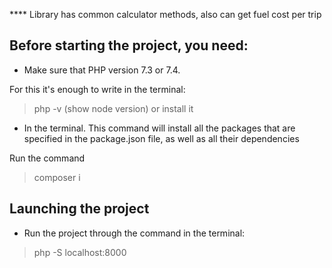 **** Library has common calculator methods, also can get fuel cost per trip

## Before starting the project, you need:
* Make sure that PHP version 7.3 or 7.4.

For this it's enough to write in the terminal:
> php -v (show node version) or install it

* In the terminal. 
This command will install all the packages that are specified in the package.json file, as well as all 
their dependencies

Run the command
> composer i

## Launching the project
* Run the project through the command in the terminal:
> php -S localhost:8000
